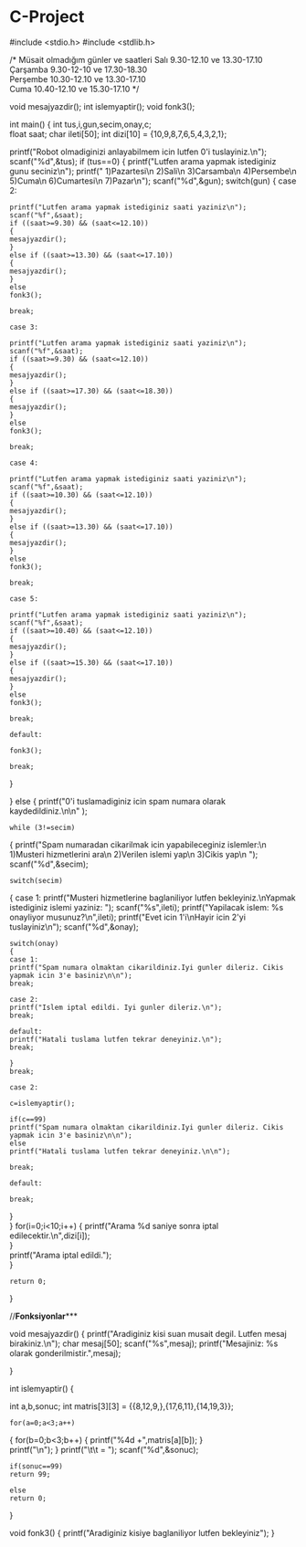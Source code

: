 # C-Project
#include <stdio.h>
#include <stdlib.h>

/*   Müsait olmadığım günler ve saatleri
 Salı       9.30-12.10 ve 13.30-17.10
 Çarşamba   9.30-12-10 ve 17.30-18.30				                                                                
 Perşembe   10.30-12.10 ve 13.30-17.10																			   
 Cuma 		10.40-12.10 ve 15.30-17.10
*/																			   
																			    
void mesajyazdir();
int islemyaptir();
void fonk3();

int main()
{
 int tus,i,gun,secim,onay,c;                                                              
 float saat;
 char ileti[50];
 int dizi[10] = {10,9,8,7,6,5,4,3,2,1};

 printf("Robot olmadiginizi anlayabilmem icin lutfen 0'i tuslayiniz.\n");
 scanf("%d",&tus);
 if (tus==0)
{
 printf("Lutfen arama yapmak istediginiz gunu seciniz\n");
 printf(" 1)Pazartesi\n 2)Sali\n 3)Carsamba\n 4)Persembe\n 5)Cuma\n 6)Cumartesi\n 7)Pazar\n");
 scanf("%d",&gun);
 switch(gun)
 {
 	case 2:
 		
 	printf("Lutfen arama yapmak istediginiz saati yaziniz\n");	
 	scanf("%f",&saat); 	
 	if ((saat>=9.30) && (saat<=12.10)) 
	{
	mesajyazdir();	
	}  
	else if ((saat>=13.30) && (saat<=17.10))
    {
 	mesajyazdir();	
    }
	else
    fonk3();
    
	break;	
	
 	case 3:
	 
	printf("Lutfen arama yapmak istediginiz saati yaziniz\n");	
 	scanf("%f",&saat);	
 	if ((saat>=9.30) && (saat<=12.10)) 
	{
    mesajyazdir();
	}   
 	else if ((saat>=17.30) && (saat<=18.30))
    {
 	mesajyazdir();
    }
	else
    fonk3();
	 
	break;
	 
	case 4:
	
	printf("Lutfen arama yapmak istediginiz saati yaziniz\n");	
 	scanf("%f",&saat);	
 	if ((saat>=10.30) && (saat<=12.10)) 
	{
	mesajyazdir();	
	}   
 	else if ((saat>=13.30) && (saat<=17.10))
    {
 	mesajyazdir();
    }
	else
    fonk3();
		
	break;
		
	case 5:
	
	printf("Lutfen arama yapmak istediginiz saati yaziniz\n");	
 	scanf("%f",&saat); 	
 	if ((saat>=10.40) && (saat<=12.10)) 
	{
	mesajyazdir();	
	}   
 	else if ((saat>=15.30) && (saat<=17.10))
    {
 	mesajyazdir();
    }
	else
    fonk3();
	
	break;
	
	default:
	
	fonk3();	
		
	break;	
  }
 
}
 else
{
 	printf("0'i tuslamadiginiz icin spam numara olarak kaydedildiniz.\n\n" );
 	
 	while (3!=secim)
{
	printf("Spam numaradan cikarilmak icin yapabileceginiz islemler:\n 1)Musteri hizmetlerini ara\n 2)Verilen islemi yap\n 3)Cikis yap\n ");
	scanf("%d",&secim);
	
	switch(secim)
  {
	case 1:
	printf("Musteri hizmetlerine baglaniliyor lutfen bekleyiniz.\nYapmak istediginiz islemi yaziniz: ");
	scanf("%s",ileti);
	printf("Yapilacak islem: %s onayliyor musunuz?\n",ileti);
	printf("Evet icin 1'i\nHayir icin 2'yi tuslayiniz\n");
	scanf("%d",&onay);
	
	switch(onay)
	{
	case 1:
	printf("Spam numara olmaktan cikarildiniz.Iyi gunler dileriz. Cikis yapmak icin 3'e basiniz\n\n");
	break;
	
	case 2:
	printf("Islem iptal edildi. Iyi gunler dileriz.\n");
	break;
	
	default:
	printf("Hatali tuslama lutfen tekrar deneyiniz.\n");
	break;	
		
	}
	break;
	
	case 2:
	
	c=islemyaptir();
	
	if(c==99)
	printf("Spam numara olmaktan cikarildiniz.Iyi gunler dileriz. Cikis yapmak icin 3'e basiniz\n\n");
	else
	printf("Hatali tuslama lutfen tekrar deneyiniz.\n\n");
	
	break;
	
	default:
	
	break;	
  }    
}
for(i=0;i<10;i++)
 	 {
	printf("Arama %d saniye sonra iptal edilecektir.\n",dizi[i]);    
	 } 	
	printf("Arama iptal edildi.");	
}	
	
	
	return 0;
}

//********Fonksiyonlar***********
	
void mesajyazdir()
 {
 	printf("Aradiginiz kisi suan musait degil. Lutfen mesaj birakiniz.\n");
 	char mesaj[50];
 	scanf("%s",mesaj);
 	printf("Mesajiniz: %s olarak gonderilmistir.",mesaj);
 	
 }	
	
int islemyaptir()
{
 
 int a,b,sonuc;
 int matris[3][3] = {{8,12,9,},{17,6,11},{14,19,3}};
 
 	for(a=0;a<3;a++)
  {
	for(b=0;b<3;b++)
	{
	printf("%4d +",matris[a][b]);
	}	
	printf("\n");
  }
	printf("\t\t  = ");
	scanf("%d",&sonuc);
	
	if(sonuc==99)
 	return 99;
 	
 	else
 	return 0;
 	
 }	
	
void fonk3()
{
	printf("Aradiginiz kisiye baglaniliyor lutfen bekleyiniz");
}

